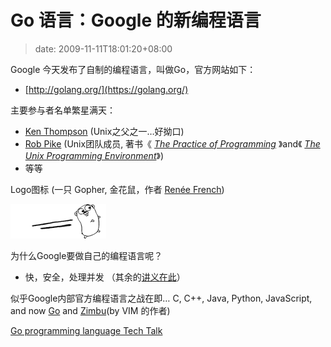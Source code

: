 # Go 语言：Google 的新编程语言
>date: 2009-11-11T18:01:20+08:00


Google 今天发布了自制的编程语言，叫做Go，官方网站如下：


* [http://golang.org/](https://golang.org/)


主要参与者名单繁星满天：


* [Ken Thompson](https://en.wikipedia.org/wiki/Ken_Thompson) (Unix之父之一…好拗口)
* [Rob Pike](https://research.google.com/people/r/) (Unix团队成员, 著书《 *[The Practice of Programming](https://en.wikipedia.org/wiki/The_Practice_of_Programming "The Practice of Programming")* 》and《 *[The Unix Programming Environment](https://en.wikipedia.org/wiki/The_Unix_Programming_Environment_(book) "The Unix Programming Environment (book)")*》)
* 等等


Logo图标 (一只 Gopher, 金花鼠，作者 [Renée French](https://reneefrench.blogspot.com/))  

![logo-153x55](/assets/images/coolshell.cn/wp-content/uploads/2009/11/logo-153x55.png "logo-153x55")


为什么Google要做自己的编程语言呢？


* 快，安全，处理并发 （其余的[讲义在此](https://golang.org/doc/go_talk-20091030.pdf)）


似乎Google内部官方编程语言之战在即… C, C++, Java, Python, JavaScript, and now [Go](https://golang.org/) and [Zimbu](http://www.zimbu.org/)(by VIM 的作者)


[Go programming language Tech Talk](http://v.youku.com/v_show/id_XMTMxMzIwMTQ4.html)


